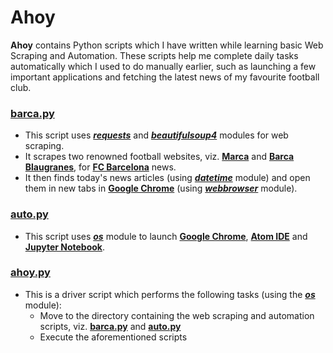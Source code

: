 # Ahoy

__Ahoy__ contains Python scripts which I have written while learning basic Web Scraping and Automation. These scripts help me complete daily tasks automatically which I used to do manually earlier, such as launching a few important applications and fetching the latest news of my favourite football club. 

### [barca.py](barca.py)

* This script uses [*__requests__*](https://pypi.org/project/requests/) and [_**beautifulsoup4**_](https://pypi.org/project/beautifulsoup4/) modules for web scraping. 
* It scrapes two renowned football websites, viz. [__Marca__](https://www.marca.com/en/) and [__Barca Blaugranes__](https://www.barcablaugranes.com/), for [__FC Barcelona__](https://www.fcbarcelona.com/en/) news. 
* It then finds today's news articles (using [*__datetime__*](https://docs.python.org/3.8/library/datetime.html) module) and open them in new tabs in [__Google Chrome__](https://www.google.com/chrome/) (using [_**webbrowser**_](https://docs.python.org/3.8/library/webbrowser.html) module).

### [auto.py](auto.py)

* This script uses [*__os__*](https://docs.python.org/3.8/library/os.html) module to launch [__Google Chrome__](https://www.google.com/chrome/), [__Atom IDE__](https://atom.io/) and [__Jupyter Notebook__](https://jupyter.org/).

### [ahoy.py](ahoy.py)

* This is a driver script which performs the following tasks (using the [*__os__*](https://docs.python.org/3.8/library/os.html) module):
  * Move to the directory containing the web scraping and automation scripts, viz. [__barca.py__](barca.py) and [__auto.py__](auto.py)
  * Execute the aforementioned scripts
